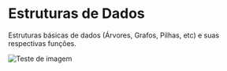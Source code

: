 # Estruturas de Dados
Estruturas básicas de dados (Árvores, Grafos, Pilhas, etc) e suas respectivas funções.

![Teste de imagem](https://www.google.com/search?q=teste&client=firefox-b-d&sxsrf=ALeKk03yYy53CfFMPnKZCorLCAQR7XmYxA:1583954653435&source=lnms&tbm=isch&sa=X&ved=2ahUKEwjm_9TzkpPoAhWQErkGHXbvD28Q_AUoAXoECA0QAw&biw=1366&bih=654#imgrc=JD7idOYTZyZGfM)
